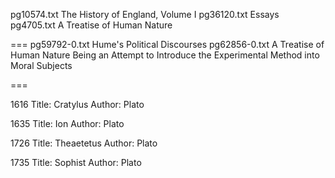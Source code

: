 pg10574.txt   The History of England, Volume I
pg36120.txt   Essays
pg4705.txt    A Treatise of Human Nature

===
pg59792-0.txt  Hume's Political Discourses
pg62856-0.txt  A Treatise of Human Nature Being an Attempt to Introduce the Experimental Method into Moral Subjects

===

1616
Title: Cratylus
Author: Plato

1635
Title: Ion
Author: Plato


1726
Title: Theaetetus
Author: Plato

1735
Title: Sophist
Author: Plato